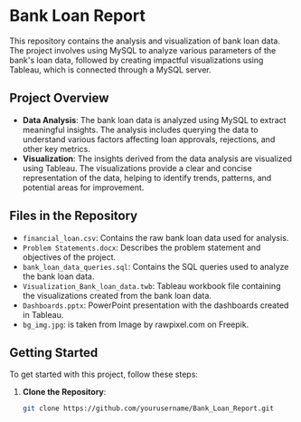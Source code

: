 # Bank Loan Report

This repository contains the analysis and visualization of bank loan data. The project involves using MySQL to analyze various parameters of the bank's loan data, followed by creating impactful visualizations using Tableau, which is connected through a MySQL server.

## Project Overview

- **Data Analysis**: The bank loan data is analyzed using MySQL to extract meaningful insights. The analysis includes querying the data to understand various factors affecting loan approvals, rejections, and other key metrics.
- **Visualization**: The insights derived from the data analysis are visualized using Tableau. The visualizations provide a clear and concise representation of the data, helping to identify trends, patterns, and potential areas for improvement.

## Files in the Repository

- `financial_loan.csv`: Contains the raw bank loan data used for analysis.
- `Problem Statements.docx`: Describes the problem statement and objectives of the project.
- `bank_loan_data_queries.sql`: Contains the SQL queries used to analyze the bank loan data.
- `Visualization_Bank_loan_data.twb`: Tableau workbook file containing the visualizations created from the bank loan data.
- `Dashboards.pptx`: PowerPoint presentation with the dashboards created in Tableau.
- `bg_img.jpg`: is taken from Image by rawpixel.com on Freepik.

## Getting Started

To get started with this project, follow these steps:

1. **Clone the Repository**: 
   ```bash
   git clone https://github.com/yourusername/Bank_Loan_Report.git
